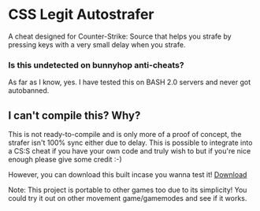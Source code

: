 # CSS Legit Autostrafer
A cheat designed for Counter-Strike: Source that helps you strafe by pressing keys with a very small delay when you strafe.

### Is this undetected on bunnyhop anti-cheats?
As far as I know, yes. I have tested this on BASH 2.0 servers and never got autobanned.

## I can't compile this? Why?
This is not ready-to-compile and is only more of a proof of concept, the strafer isn't 100% sync either due to delay. This is possible to integrate into a CS:S cheat if you have your own code and truly wish to but if you're nice enough please give some credit :-)

However, you can download this built incase you wanna test it! [Download](https://github.com/abbe/css-legitstrafer/releases)

Note: This project is portable to other games too due to its simplicity! You could try it out on other movement game/gamemodes and see if it works.
